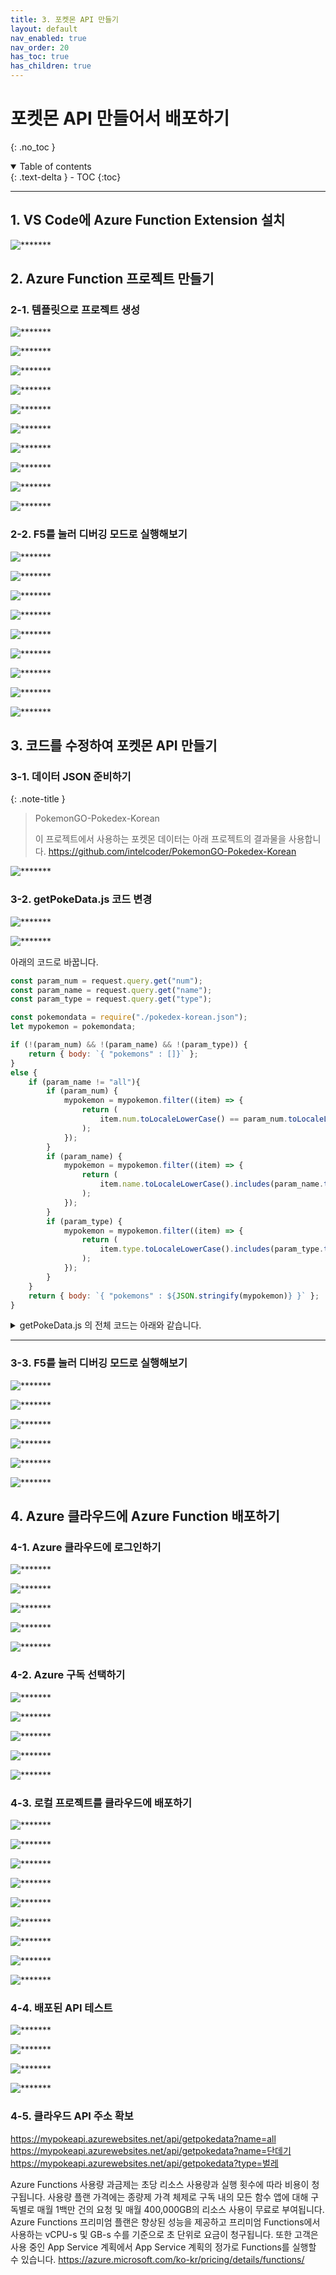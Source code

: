 ```yaml
---
title: 3. 포켓몬 API 만들기
layout: default
nav_enabled: true
nav_order: 20
has_toc: true
has_children: true
---
```


# 포켓몬 API 만들어서 배포하기
{: .no_toc }

<details open markdown="block">
  <summary>
    Table of contents
  </summary>
  {: .text-delta }
- TOC
{:toc}
</details>

---

## 1. VS Code에 Azure Function Extension 설치
![*******](../assets/30/30-01.png)

## 2. Azure Function 프로젝트 만들기
### 2-1. 템플릿으로 프로젝트 생성
![*******](../assets/30/30-02.png)

![*******](../assets/30/30-03.png)

![*******](../assets/30/30-04.png)

![*******](../assets/30/30-05.png)

![*******](../assets/30/30-06.png)

![*******](../assets/30/30-07.png)

![*******](../assets/30/30-08.png)

![*******](../assets/30/30-09.png)

![*******](../assets/30/30-10.png)

![*******](../assets/30/30-11.png)

### 2-2. F5를 눌러 디버깅 모드로 실행해보기
![*******](../assets/30/30-12.png)

![*******](../assets/30/30-13.png)

![*******](../assets/30/30-14.png)

![*******](../assets/30/30-15.png)

![*******](../assets/30/30-16.png)

![*******](../assets/30/30-17.png)

![*******](../assets/30/30-18.png)

![*******](../assets/30/30-19.png)

![*******](../assets/30/30-20.png)

## 3. 코드를 수정하여 포켓몬 API 만들기
### 3-1. 데이터 JSON 준비하기

{: .note-title }
> PokemonGO-Pokedex-Korean
>
> 이 프로젝트에서 사용하는 포켓몬 데이터는 아래 프로젝트의 결과물을 사용합니다.
> https://github.com/intelcoder/PokemonGO-Pokedex-Korean

![*******](../assets/30/30-21.png)

### 3-2. getPokeData.js 코드 변경
![*******](../assets/30/30-23.png)

![*******](../assets/30/30-24.png)


아래의 코드로 바꿉니다.
```js
const param_num = request.query.get("num");
const param_name = request.query.get("name");
const param_type = request.query.get("type");

const pokemondata = require("./pokedex-korean.json");
let mypokemon = pokemondata;

if (!(param_num) && !(param_name) && !(param_type)) {
    return { body: `{ "pokemons" : []}` };
}
else {
    if (param_name != "all"){
        if (param_num) {
            mypokemon = mypokemon.filter((item) => {
                return (
                    item.num.toLocaleLowerCase() == param_num.toLocaleLowerCase()
                );
            });
        }
        if (param_name) {
            mypokemon = mypokemon.filter((item) => {
                return (
                    item.name.toLocaleLowerCase().includes(param_name.toLocaleLowerCase())
                );
            });
        }
        if (param_type) {
            mypokemon = mypokemon.filter((item) => {
                return (
                    item.type.toLocaleLowerCase().includes(param_type.toLocaleLowerCase())
                );
            });
        }
    }
    return { body: `{ "pokemons" : ${JSON.stringify(mypokemon)} }` };
}
```

<details markdown="block">
  <summary>
    getPokeData.js 의 전체 코드는 아래와 같습니다.
  </summary>
  {: .text-delta }

```js
const { app } = require('@azure/functions');

app.http('getPokeData', {
    methods: ['GET', 'POST'],
    authLevel: 'anonymous',
    handler: async (request, context) => {
        context.log(`Http function processed request for url "${request.url}"`);

        //const name = request.query.get('name') || await request.text() || 'world';
        const param_num = request.query.get("num");
        const param_name = request.query.get("name");
        const param_type = request.query.get("type");

        const pokemondata = require("./pokedex-korean.json");
        let mypokemon = pokemondata;

        if (!(param_num) && !(param_name) && !(param_type)) {
            return { body: `{ "pokemons" : []}` };
        }
        else {
            if (param_name != "all"){
                if (param_num) {
                    mypokemon = mypokemon.filter((item) => {
                        return (
                            item.num.toLocaleLowerCase() == param_num.toLocaleLowerCase()
                        );
                    });
                }
                if (param_name) {
                    mypokemon = mypokemon.filter((item) => {
                        return (
                            item.name.toLocaleLowerCase().includes(param_name.toLocaleLowerCase())
                        );
                    });
                }
                if (param_type) {
                    mypokemon = mypokemon.filter((item) => {
                        return (
                            item.type.toLocaleLowerCase().includes(param_type.toLocaleLowerCase())
                        );
                    });
                }
            }
            return { body: `{ "pokemons" : ${JSON.stringify(mypokemon)} }` };
        }
    }
});
```
</details>

---

### 3-3. F5를 눌러 디버깅 모드로 실행해보기
![*******](../assets/30/30-25.png)

![*******](../assets/30/30-26.png)

![*******](../assets/30/30-27.png)

![*******](../assets/30/30-28.png)

![*******](../assets/30/30-29.png)

![*******](../assets/30/30-30.png)


## 4. Azure 클라우드에 Azure Function 배포하기

### 4-1. Azure 클라우드에 로그인하기

![*******](../assets/30/30-31.png)

![*******](../assets/30/30-32.png)

![*******](../assets/30/30-33.png)

![*******](../assets/30/30-34.png)

![*******](../assets/30/30-35.png)



### 4-2. Azure 구독 선택하기

![*******](../assets/30/30-36.png)

![*******](../assets/30/30-37.png)

![*******](../assets/30/30-38.png)

![*******](../assets/30/30-39.png)

![*******](../assets/30/30-40.png)


### 4-3. 로컬 프로젝트를 클라우드에 배포하기

![*******](../assets/30/30-41.png)

![*******](../assets/30/30-42.png)

![*******](../assets/30/30-43.png)

![*******](../assets/30/30-44.png)

![*******](../assets/30/30-45.png)

![*******](../assets/30/30-46.png)

![*******](../assets/30/30-47.png)

![*******](../assets/30/30-48.png)

![*******](../assets/30/30-49.png)




### 4-4. 배포된 API 테스트

![*******](../assets/30/30-50.png)

![*******](../assets/30/30-51.png)

![*******](../assets/30/30-52.png)

![*******](../assets/30/30-53.png)

### 4-5. 클라우드 API 주소 확보
https://mypokeapi.azurewebsites.net/api/getpokedata?name=all
https://mypokeapi.azurewebsites.net/api/getpokedata?name=단데기
https://mypokeapi.azurewebsites.net/api/getpokedata?type=벌레








Azure Functions 사용량 과금제는 초당 리소스 사용량과 실행 횟수에 따라 비용이 청구됩니다. 사용량 플랜 가격에는 종량제 가격 체제로 구독 내의 모든 함수 앱에 대해 구독별로 매월 1백만 건의 요청 및 매월 400,000GB의 리소스 사용이 무료로 부여됩니다. Azure Functions 프리미엄 플랜은 향상된 성능을 제공하고 프리미엄 Functions에서 사용하는 vCPU-s 및 GB-s 수를 기준으로 초 단위로 요금이 청구됩니다. 또한 고객은 사용 중인 App Service 계획에서 App Service 계획의 정가로 Functions를 실행할 수 있습니다.
https://azure.microsoft.com/ko-kr/pricing/details/functions/

